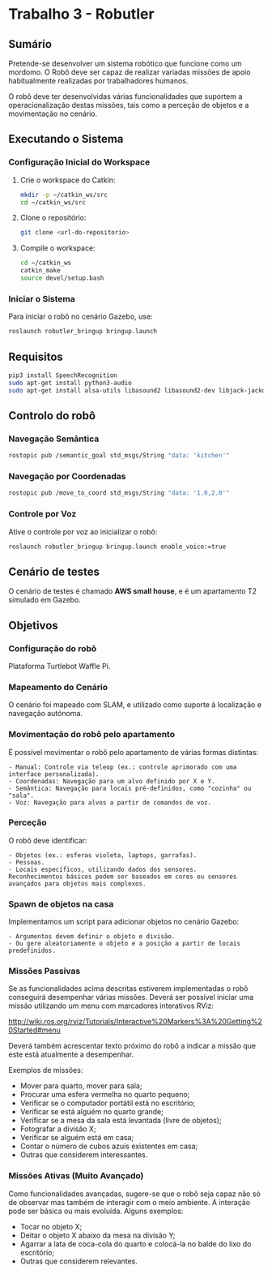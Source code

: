 # Trabalho 3 - Robutler

## Sumário

Pretende-se desenvolver um sistema robótico que funcione como um mordomo.
O Robô deve ser capaz de realizar variadas missões de apoio habitualmente realizadas por trabalhadores humanos.

O robô deve ter desenvolvidas várias funcionalidades que suportem a operacionalização destas missões, tais como a perceção de objetos e a movimentação no cenário.

## Executando o Sistema

### Configuração Inicial do Workspace
1. Crie o workspace do Catkin:
    ```bash
    mkdir -p ~/catkin_ws/src
    cd ~/catkin_ws/src
    ```
2. Clone o repositório:
    ```bash
    git clone <url-do-repositorio>
    ```
3. Compile o workspace:
    ```bash
    cd ~/catkin_ws
    catkin_make
    source devel/setup.bash
    ```

### Iniciar o Sistema
Para iniciar o robô no cenário Gazebo, use:  
```bash
roslaunch robutler_bringup bringup.launch
```

## Requisitos
```bash
pip3 install SpeechRecognition
sudo apt-get install python3-audio
sudo apt-get install alsa-utils libasound2 libasound2-dev libjack-jackd2-dev
```

## Controlo do robô

### Navegação Semântica
```bash
rostopic pub /semantic_goal std_msgs/String "data: 'kitchen'"
```

### Navegação por Coordenadas
```bash
rostopic pub /move_to_coord std_msgs/String "data: '1.0,2.0'"
```

### Controle por Voz
Ative o controle por voz ao inicializar o robô:
```bash
roslaunch robutler_bringup bringup.launch enable_voice:=true
```

## Cenário de testes

O cenário de testes é chamado **AWS small house**, e é um apartamento T2 simulado em Gazebo.


## Objetivos

### Configuração do robô

Plataforma Turtlebot Waffle Pi.

### Mapeamento do Cenário

O cenário foi mapeado com SLAM, e utilizado como suporte à localização e navegação autónoma.

### Movimentação do robô pelo apartamento

É possível movimentar o robô pelo apartamento de várias formas distintas:

    - Manual: Controle via teleop (ex.: controle aprimorado com uma interface personalizada).
    - Coordenadas: Navegação para um alvo definido por X e Y.
    - Semântica: Navegação para locais pré-definidos, como "cozinha" ou "sala".
    - Voz: Navegação para alvos a partir de comandos de voz.

### Perceção

O robô deve identificar:

    - Objetos (ex.: esferas violeta, laptops, garrafas).
    - Pessoas.
    - Locais específicos, utilizando dados dos sensores.
    Reconhecimentos básicos podem ser baseados em cores ou sensores avançados para objetos mais complexos.

### Spawn de objetos na casa

Implementamos um script para adicionar objetos no cenário Gazebo:

    - Argumentos devem definir o objeto e divisão.
    - Ou gere aleatoriamente o objeto e a posição a partir de locais predefinidos.

### Missões Passivas

Se as funcionalidades acima descritas estiverem implementadas o robô conseguirá desempenhar várias missões.
Deverá ser possível iniciar uma missão utilizando um menu com marcadores interativos RViz:

http://wiki.ros.org/rviz/Tutorials/Interactive%20Markers%3A%20Getting%20Started#menu

Deverá também acrescentar texto próximo do robô a indicar a missão que este está atualmente a desempenhar.

Exemplos de missões:

   - Mover para quarto, mover para sala;
   - Procurar uma esfera vermelha no quarto pequeno;
   - Verificar se o computador portátil está no escritório;
   - Verificar se está alguém no quarto grande;
   - Verificar se a mesa da sala está levantada (livre de objetos);
   - Fotografar a divisão X;
   - Verificar se alguém está em casa;
   - Contar o número de cubos azuis existentes em casa;
   - Outras que considerem interessantes.

### Missões Ativas (Muito Avançado)

Como funcionalidades avançadas, sugere-se que o robô seja capaz não só de observar mas também de interagir com o meio ambiente. A interação pode ser básica ou mais evoluída. Alguns exemplos:

   - Tocar no objeto X;
   - Deitar o objeto X abaixo da mesa na divisão Y;
   - Agarrar a lata de coca-cola do quarto e colocá-la no balde do lixo do escritório;
   - Outras que considerem relevantes.

